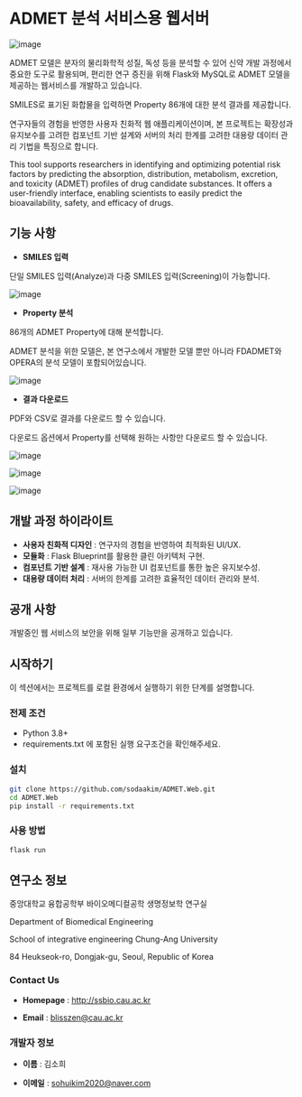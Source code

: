 # ADMET 분석 서비스용 웹서버

![image](https://github.com/sodaakim/ADMET.Web/assets/83997634/89abc3cf-dcbe-4eb6-a134-cc8942525c02)

ADMET 모델은 분자의 물리화학적 성질, 독성 등을 분석할 수 있어 신약 개발 과정에서 중요한 도구로 활용되며, 편리한 연구 증진을 위해 Flask와 MySQL로 ADMET 모델을 제공하는 웹서비스를 개발하고 있습니다.

SMILES로 표기된 화합물을 입력하면 Property 86개에 대한 분석 결과를 제공합니다.

연구자들의 경험을 반영한 사용자 친화적 웹 애플리케이션이며, 본 프로젝트는 확장성과 유지보수를 고려한 컴포넌트 기반 설계와 서버의 처리 한계를 고려한 대용량 데이터 관리 기법을 특징으로 합니다.

This tool supports researchers in identifying and optimizing potential risk factors by predicting the absorption, distribution, metabolism, excretion, and toxicity (ADMET) profiles of drug candidate substances. It offers a user-friendly interface, enabling scientists to easily predict the bioavailability, safety, and efficacy of drugs.

## 기능 사항
- **SMILES 입력**

단일 SMILES 입력(Analyze)과 다중 SMILES 입력(Screening)이 가능합니다.

![image](https://github.com/sodaakim/ADMET.Web/assets/83997634/01116ebc-f084-49fa-825d-159db74e155d)

- **Property 분석**

86개의 ADMET Property에 대해 분석합니다.

ADMET 분석을 위한 모델은, 본 연구소에서 개발한 모델 뿐만 아니라 FDADMET와 OPERA의 분석 모델이 포함되어있습니다.

![image](https://github.com/sodaakim/ADMET.Web/assets/83997634/be3f2475-f177-4d1e-97ac-e903a9141293)

- **결과 다운로드**

PDF와 CSV로 결과를 다운로드 할 수 있습니다.

다운로드 옵션에서 Property를 선택해 원하는 사항만 다운로드 할 수 있습니다.

![image](https://github.com/sodaakim/ADMET.Web/assets/83997634/2e489392-ebe5-4808-ad27-dc38284d942a)

![image](https://github.com/sodaakim/ADMET.Web/assets/83997634/dce705eb-962b-4fcc-a1b9-5c8619f639c8)

![image](https://github.com/sodaakim/ADMET.Web/assets/83997634/edcec7f7-a4b2-4d6e-84dd-ff90bed319d3)


## 개발 과정 하이라이트
- **사용자 친화적 디자인** : 연구자의 경험을 반영하여 최적화된 UI/UX.
- **모듈화** : Flask Blueprint를 활용한 클린 아키텍처 구현.
- **컴포넌트 기반 설계** : 재사용 가능한 UI 컴포넌트를 통한 높은 유지보수성.
- **대용량 데이터 처리** : 서버의 한계를 고려한 효율적인 데이터 관리와 분석.

## 공개 사항
개발중인 웹 서비스의 보안을 위해 일부 기능만을 공개하고 있습니다.



## 시작하기
이 섹션에서는 프로젝트를 로컬 환경에서 실행하기 위한 단계를 설명합니다.

### 전제 조건
- Python 3.8+
- requirements.txt 에 포함된 실행 요구조건을 확인해주세요.

### 설치
```bash
git clone https://github.com/sodaakim/ADMET.Web.git
cd ADMET.Web
pip install -r requirements.txt
```

### 사용 방법
```bash
flask run
```

## 연구소 정보
중앙대학교 융합공학부 바이오메디컬공학 생명정보학 연구실

Department of Biomedical Engineering

School of integrative engineering Chung-Ang University

84 Heukseok-ro, Dongjak-gu, Seoul, Republic of Korea

### Contact Us

- **Homepage** : http://ssbio.cau.ac.kr

- **Email** : blisszen@cau.ac.kr

### 개발자 정보
- **이름** : 김소희

- **이메일** : sohuikim2020@naver.com
